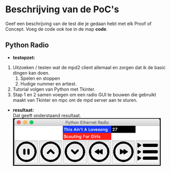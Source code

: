 Beschrijving van de PoC's
==========================

Geef een beschrijving van de test die je gedaan hebt met elk Proof of Concept. Voeg 
 de code ook toe in de map **code**.
 
Python Radio
----------------
* **testopzet:**  
 1. Uitzoeken / testen wat de mpd2 client allemaal en zorgen dat ik de basic dingen kan doen.
    1.  Spelen en stoppen
    2. Hudige nummer en artiest.
 2. Tutorial volgen van Python met Tkinter.
 3. Stap 1 en 2 samen voegen om een radio GUI te bouwen die gebruikt maakt van Tkinter en mpc om de mpd server aan te sturen.

* **resultaat:**  
Dat geeft onderstaand resultaat.
![alt Filters](poc/radio.png "Radio Gui")